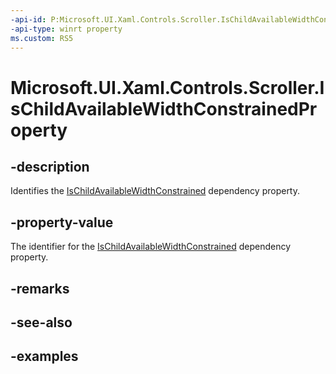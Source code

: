 ```yaml
---
-api-id: P:Microsoft.UI.Xaml.Controls.Scroller.IsChildAvailableWidthConstrainedProperty
-api-type: winrt property
ms.custom: RS5
---
```


<!-- Property syntax.
public DependencyProperty IsChildAvailableWidthConstrainedProperty { get; }
-->

# Microsoft.UI.Xaml.Controls.Scroller.IsChildAvailableWidthConstrainedProperty

## -description

Identifies the [IsChildAvailableWidthConstrained](scroller_ischildavailablewidthconstrained.md) dependency property.

## -property-value

The identifier for the [IsChildAvailableWidthConstrained](scroller_ischildavailablewidthconstrained.md) dependency property.

## -remarks

## -see-also

## -examples

